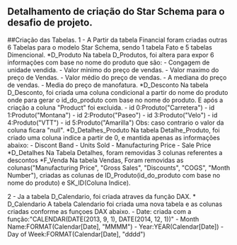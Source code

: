 ## Detalhamento de criação do Star Schema para o desafio de projeto.

##Criação das Tabelas.
1 - A Partir da tabela Financial foram criadas outras 6 Tabelas para o modelo Star Schema,
	sendo 1 tabela Fato e 5 tabelas Dimencional.
	*D_Produto
		Na tabela D_Produtos, foi altera para expor 6 informações com base no nome do produto que são:
		- Congagem de unidade vendida.
		- Valor minimo do preço de vendas.
		- Valor maximo do preço de Vendas.
		- Valor médio do preço de vendas.
		- A mediana do preço de vendas.
		- Media do preço de manofatura.
	*D_Desconto
		Na tabela D_Desconto, foi criada uma coluna condicional a partir do nome do produto onde para
		gerar o id_do_produto com base no nome do produto. E após a criação a coluna "Product" foi excluida.
		- id 0:Produto("Carretera")
		- id 1:Produto("Montana")
		- id 2:Produto("Paseo")
		- id 3:Produto("Velo")
		- id 4:Produto("VTT")
		- id 5:Produto("Amarilla")
		Obs: caso contrario o valor da coluna ficara "null".
	*D_Detalhes_Produto
		Na tabela Detalhe_Produto, foi criado uma coluna indice a partir de 0, 
		e mantida apenas as informações abaixo:
		- Discont Band
		- Units Sold
		- Manufacturing Price
		- Sale Price
	*D_Detalhes
		Na Tabela Detalhes, foram removidas 3 colunas referentes a descontos
	*F_Venda
		Na tabela Vendas, Foram removidas as colunas("Manufacturing Price", "Gross Sales", "Discounts", "COGS", "Month Number"),
		criadas as colunas de ID_Produto(id_do_produto com base no nome do produto) e SK_ID(Coluna Indice).
		
		
	
2 - Ja a tabela D_Calendario, foi criada atraves da função DAX.
	* D_Calendario
	 A tabela Calendario foi criada uma nova tabela e as colunas criadas conforme as funçoes DAX abaixo.
	 - Date: criada com a função:"CALENDAR(DATE(2013, 9, 1), DATE(2014, 12, 1))"
	 - Month Name:FORMAT(Calendar[Date], "MMMM")
	 - Year:YEAR(Calendar[Date])
	 - Day of Week:FORMAT(Calendar[Date], "dddd")